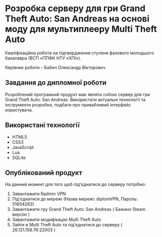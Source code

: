 # Розробка серверу для гри Grand Theft Auto: San Andreas на основі моду для мультиплееру Multi Theft Auto
Кваліфікаційна робота на підтвердження ступеня фахового молодшого бакалавра (ВСП «ППФК НТУ «ХПІ»).

Керівник роботи – Бабич Олександр Вікторович

## Завдання до дипломної роботи

Розроблений програмний продукт має являти собою сервер для гри Grand Theft Auto: San Andreas. Використати актуальні технології та інструменти розробки, подбати про привабливий інтерфейс користувача.

## Використані технології

* HTML5
* CSS3
* JavaScript
* Lua
* SQLite

## Опублікований продукт
На данний момент для того щоб під'єднатися до серверу потрібно:
1. Завантажити Radmin VPN
2. Під'єднатися до мережі (Назва мережі: diplomVPN, Пароль: 51604263)
3. Завантажити гру Grand Theft Auto: San Andreas ( Бажано Steam версію )
4. Завантажити модифікацію Multi Theft Auto
5. Зайти в Multi Theft Auto та під'єднатися до серверу ( 26.121.158.76:22003 )
